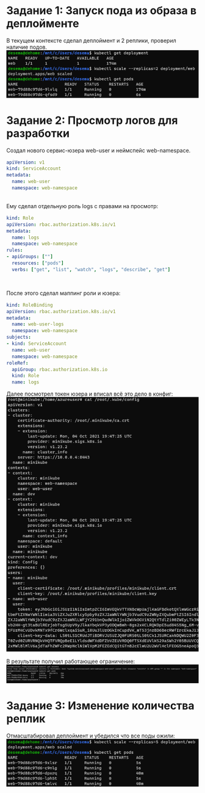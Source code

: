 # Задание 1: Запуск пода из образа в деплойменте
В текущем контексте сделал деплоймент и 2 реплики, проверил наличие подов.
![deployment](deployments.png)

# Задание 2: Просмотр логов для разработки
Создал нового сервис-юзера web-user и неймспейс web-namespace. 
```yaml
apiVersion: v1
kind: ServiceAccount
metadata:
  name: web-user
  namespace: web-namespace
```
<br>
Ему сделал отдельную роль logs с правами на просмотр:

```yaml
kind: Role
apiVersion: rbac.authorization.k8s.io/v1
metadata:
  name: logs
  namespace: web-namespace
rules:
- apiGroups: [""]
  resources: ["pods"]
  verbs: ["get", "list", "watch", "logs", "describe", "get"]
```
<br>

После этого сделал маппинг роли и юзера:
```yaml
kind: RoleBinding
apiVersion: rbac.authorization.k8s.io/v1
metadata:
  name: web-user-logs
  namespace: web-namespace
subjects:
- kind: ServiceAccount
  name: web-user
  namespace: web-namespace
roleRef:
  apiGroup: rbac.authorization.k8s.io
  kind: Role
  name: logs
```
Далее посмотрeл токен юзера и вписал всё это дело в конфиг:
![config](config.png)

В результате получил работающее ограничение:
![restrict](restrict.png)

# Задание 3: Изменение количества реплик
Отмасштабировал деплоймент и убедился что все поды ожили:
<br>
![scaling](scale.png)


